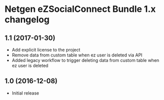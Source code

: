 Netgen eZSocialConnect Bundle 1.x changelog
================================


1.1 (2017-01-30)
----------------

* Add explicit license to the project
* Remove data from custom table when ez user is deleted via API
* Added legacy workflow to trigger deleting data from custom table when ez user is deleted


1.0 (2016-12-08)
----------------

* Initial release
